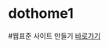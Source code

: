 # dothome1

#웹표준 사이트 만들기
<a href="https://dohaeun.github.io/dothome1/webstandard/index.html">바로가기<a>
